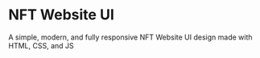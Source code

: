 # NFT Website UI

A simple, modern, and fully responsive NFT Website UI design made with HTML, CSS, and JS